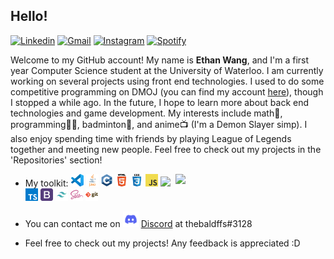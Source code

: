 ## Hello!

[![Linkedin](https://img.shields.io/badge/-LinkedIn-blue?style=flat&logo=Linkedin&logoColor=white)](https://www.linkedin.com/in/ethan-wang-3a5506217/)
[![Gmail](https://img.shields.io/badge/-Gmail-ea4335?style=flat&logo=Gmail&logoColor=white)](mailto:ethanwang1203@gmail.com)
[![Instagram](https://img.shields.io/badge/-Instagram-fd01c1?style=flat&labelColor=fd01c1&logo=instagram&logoColor=white)](https://www.instagram.com/baldndumbethan/)
[![Spotify](https://img.shields.io/badge/-Spotify-1dd05d?style=flat&logo=Spotify&logoColor=white)](https://open.spotify.com/user/awesomethan1026?si=2a3b5aae60584ae0)

Welcome to my GitHub account! My name is **Ethan Wang**, and I'm a first year Computer Science student at the University of Waterloo. I am currently working on several projects using front end technologies. I used to do some competitive programming on DMOJ (you can find my account [here](https://dmoj.ca/user/Awesomethan)), though I stopped a while ago. In the future, I hope to learn more about back end technologies and game development. My interests include math🔢, programming🧑‍💻, badminton🏸, and anime📺 (I'm a Demon Slayer simp). I also enjoy spending time with friends by playing League of Legends together and meeting new people. Feel free to check out my projects in the 'Repositories' section!

<img align= "right" width= "240" src= "https://www.icegif.com/wp-content/uploads/2022/01/icegif-936.gif"/>


- My toolkit: <code><img height="20" src="https://raw.githubusercontent.com/github/explore/80688e429a7d4ef2fca1e82350fe8e3517d3494d/topics/visual-studio-code/visual-studio-code.png"></code>
<code><img height="20" src="https://raw.githubusercontent.com/github/explore/80688e429a7d4ef2fca1e82350fe8e3517d3494d/topics/java/java.png"></code>
<code><img height="20" src="https://raw.githubusercontent.com/github/explore/80688e429a7d4ef2fca1e82350fe8e3517d3494d/topics/cpp/cpp.png"></code>
<code><img height="20" src="https://raw.githubusercontent.com/github/explore/80688e429a7d4ef2fca1e82350fe8e3517d3494d/topics/html/html.png"></code>
<code><img height="20" src="https://raw.githubusercontent.com/github/explore/80688e429a7d4ef2fca1e82350fe8e3517d3494d/topics/css/css.png"></code>
<code><img height="20" src="https://raw.githubusercontent.com/github/explore/80688e429a7d4ef2fca1e82350fe8e3517d3494d/topics/javascript/javascript.png"></code>
<code><img height="20" src="https://raw.githubusercontent.com/github/explore/80688e429a7d4ef2fca1e82350fe8e3517d3494d/topics/next-js-13/next-js-13.png"></code>
<code><img height="20" src="https://raw.githubusercontent.com/github/explore/80688e429a7d4ef2fca1e82350fe8e3517d3494d/topics/typescript/typescript.png"></code>
<code><img height="20" src="https://raw.githubusercontent.com/github/explore/80688e429a7d4ef2fca1e82350fe8e3517d3494d/topics/bootstrap/bootstrap.png"></code>
<code><img height="20" src="https://raw.githubusercontent.com/github/explore/80688e429a7d4ef2fca1e82350fe8e3517d3494d/topics/tailwind/tailwind.png"></code>
<code><img height="20" src="https://raw.githubusercontent.com/github/explore/80688e429a7d4ef2fca1e82350fe8e3517d3494d/topics/sass/sass.png"></code>
<code><img height="20" src="https://raw.githubusercontent.com/github/explore/80688e429a7d4ef2fca1e82350fe8e3517d3494d/topics/git/git.png"></code>

- You can contact me on <a><img height="25" src="https://raw.githubusercontent.com/github/explore/80688e429a7d4ef2fca1e82350fe8e3517d3494d/topics/discord/discord.png"> [Discord](https://discord.com/) at thebaldffs#3128 </a>

- Feel free to check out my projects! Any feedback is appreciated :D
